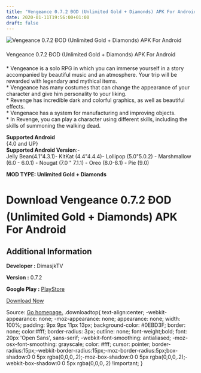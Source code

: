 ```yaml
---
title: 'Vengeance 0.7.2 ÐOD (Unlimited Gold + Diamonds) APK For Android'
date: 2020-01-11T19:56:00+01:00
draft: false
---
```


![Vengeance 0.7.2 ÐOD (Unlimited Gold + Diamonds) APK For Android](https://i2.wp.com/apkhome.net/wp-content/uploads/2020/01/Vengeance-0.7.2-ÐOD-Unlimited-Gold-Diamonds.png "Vengeance 0.7.2 ÐOD (Unlimited Gold + Diamonds) APK For Android")

  

Vengeance 0.7.2 ÐOD (Unlimited Gold + Diamonds) APK For Android

\* Vengeance is a solo RPG in which you can immerse yourself in a story accompanied by beautiful music and an atmosphere. Your trip will be rewarded with legendary and mythical items.  
\* Vengeance has many costumes that can change the appearance of your character and give him personality to your liking.  
\* Revenge has incredible dark and colorful graphics, as well as beautiful effects.  
\* Vengenace has a system for manufacturing and improving objects.  
\* In Revenge, you can play a character using different skills, including the skills of summoning the walking dead.

**Supported Android**  
{4.0 and UP}  
**Supported Android Version**:-  
Jelly Bean(4.1"4.3.1)- KitKat (4.4"4.4.4)- Lollipop (5.0"5.0.2) - Marshmallow (6.0 - 6.0.1) - Nougat (7.0 " 7.1.1) - Oreo (8.0-8.1) - Pie (9.0)

**MOD TYPE: Unlimited Gold + Diamonds**

Download Vengeance 0.7.2 ÐOD (Unlimited Gold + Diamonds) APK For Android
=========================================================================

Additional Information
----------------------

**Developer :** DimasjkTV

**Version :** 0.7.2

**Google Play :** [PlayStore](https://play.google.com/store/apps/details?id=com.dimasgaming.vengeancerpg)

  

[Download Now](https://store4app.co/post/vengeance-0-7-2-od-unlimited-gold-diamonds-apk-for-android_1578768435)

  
Source: [Go homepage.](https://store4app.co/post/vengeance-0-7-2-od-unlimited-gold-diamonds-apk-for-android_1578768435) .downloadtop{ text-align:center; -webkit-appearance: none; -moz-appearance: none; appearance: none; width: 100%; padding: 9px 9px 11px 13px; background-color: #0EBD3F; border: none; color:#fff; border-radius: 3px; outline: none; font-weight;bold; font: 20px 'Open Sans', sans-serif; -webkit-font-smoothing: antialiased; -moz-osx-font-smoothing: grayscale; color: #fff; cursor: pointer; border-radius:15px;-webkit-border-radius:15px;-moz-border-radius:5px;box-shadow:0 0 5px rgba(0,0,0,.2);-moz-box-shadow:0 0 5px rgba(0,0,0,.2);-webkit-box-shadow:0 0 5px rgba(0,0,0,.2) !important; }